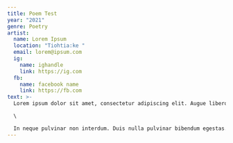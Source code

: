 ```yaml
---
title: Poem Test
year: "2021"
genre: Poetry
artist:
  name: Lorem Ipsum
  location: "Tiohtia:ke "
  email: lorem@ipsum.com
  ig:
    name: ighandle
    link: https://ig.com
  fb:
    name: facebook name
    link: https://fb.com
text: >-
  Lorem ipsum dolor sit amet, consectetur adipiscing elit. Augue libero elit elit id. Pulvinar nullam pulvinar sed eu sed eu sit. Sed sit lectus facilisi sem. Lectus quam vulputate iaculis convallis eu iaculis neque. Praesent ridiculus leo adipiscing ullamcorper ut. Laoreet neque, ipsum, tortor, gravida in semper ullamcorper. Sit tristique nisl curabitur luctus netus faucibus pellentesque. Congue viverra magna ut sodales sed mattis amet. Fringilla fermentum ultricies lectus convallis consequat augue vivamus pellentesque suscipit. Accumsan dictum in fringilla tellus enim viverra purus semper mauris. Ut quis venenatis aliquet laoreet nisl. Mauris nibh et arcu at ornare mollis mi, dignissim.\

  \

  In neque pulvinar non interdum. Duis nulla pulvinar bibendum egestas. Tristique venenatis pharetra, amet imperdiet mollis non. Ipsum auctor nulla pharetra feugiat vulputate. Morbi amet, amet, odio eget pretium ullamcorper orci, semper. Cras arcu, aliquam nisi, egestas etiam mus vestibulum. Elit posuere ut nec nibh etiam at nec.
---
```

